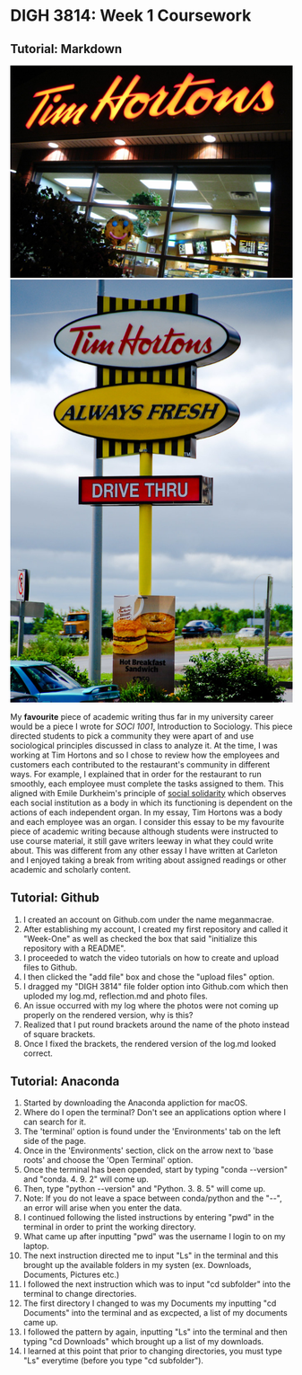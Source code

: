 # DIGH 3814: Week 1 Coursework
## Tutorial: Markdown
![tim hortons](tim_hortons.jpg)
![tim hortons 2](tim_hortons_2.jpg)

My **favourite** piece of academic writing thus far in my university career would be a piece I wrote for *SOCI 1001*, Introduction to Sociology. This piece directed students to pick a community they were apart of and use sociological principles discussed in class to analyze it. At the time, I was working at Tim Hortons and so I chose to review how the employees and customers each contributed to the restaurant's community in different ways. For example, I explained that in order for the restaurant to run smoothly, each employee must complete the tasks assigned to them. This aligned with Emile Durkheim's principle of [social solidarity](http://routledgesoc.com/category/profile-tags/social-solidarity) which observes each social institution as a body in which its functioning is dependent on the actions of each independent organ. In my essay, Tim Hortons was a body and each employee was an organ. I consider this essay to be my favourite piece of academic writing because although students were instructed to use course material, it still gave writers leeway in what they could write about. This was different from any other essay I have written at Carleton and I enjoyed taking a break from writing about assigned readings or other academic and scholarly content.

## Tutorial: Github
1. I created an account on Github.com under the name meganmacrae.
2. After establishing my account, I created my first repository and called it "Week-One" as well as checked the box that said "initialize this repository with a README".
3. I proceeded to watch the video tutorials on how to create and upload files to Github.
4. I then clicked the "add file" box and chose the "upload files" option.
5. I dragged my "DIGH 3814" file folder option into Github.com which then uploded my log.md, reflection.md and photo files.
6. An issue occurred with my log where the photos were not coming up properly on the rendered version, why is this?
7. Realized that I put round brackets around the name of the photo instead of square brackets.
8. Once I fixed the brackets, the rendered version of the log.md looked correct.

## Tutorial: Anaconda
1. Started by downloading the Anaconda appliction for macOS.
2. Where do I open the terminal? Don't see an applications option where I can search for it.
3. The 'terminal' option is found under the 'Environments' tab on the left side of the page.
4. Once in the 'Environments' section, click on the arrow next to 'base roots' and choose the 'Open Terminal' option.
5. Once the terminal has been opended, start by typing "conda --version" and "conda. 4. 9. 2" will come up.
6. Then, type "python --version" and "Python. 3. 8. 5" will come up.
7. Note: If you do not leave a space between conda/python and the "--", an error will arise when you enter the data.
8. I continued following the listed instructions by entering "pwd" in the terminal in order to print the working directory.
9. What came up after inputting "pwd" was the username I login to on my laptop.
10. The next instruction directed me to input "Ls" in the terminal and this brought up the available folders in my systen (ex. Downloads, Documents, Pictures etc.)
11. I followed the next instruction which was to input "cd subfolder" into the terminal to change directories.
12. The first directory I changed to was my Documents my inputting "cd Documents" into the terminal and as excpected, a list of my documents came up.
13. I followed the pattern by again, inputting "Ls" into the terminal and then typing "cd Downloads" which brought up a list of my downloads.
14. I learned at this point that prior to changing directories, you must type "Ls" everytime (before you type "cd subfolder").

